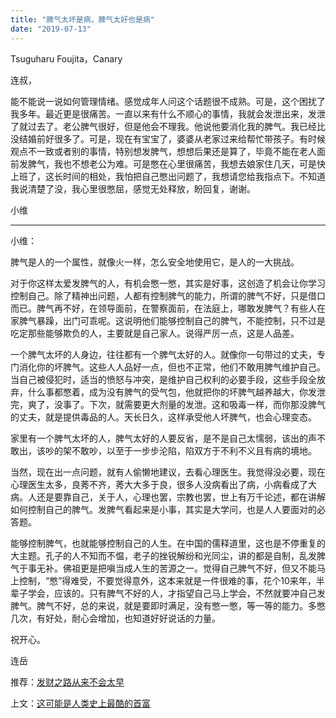 ```yaml
---
title: "脾气太坏是病，脾气太好也是病"
date: "2019-07-13"
---
```


Tsuguharu Foujita，Canary

  

连叔，

能不能说一说如何管理情绪。感觉成年人问这个话题很不成熟。可是，这个困扰了我多年。最近更是很痛苦。一直以来有什么不顺心的事情，我就会发泄出来，发泄了就过去了。老公脾气很好，但是他会不理我。他说他要消化我的脾气。我已经比没结婚前好很多了。可是，现在有宝宝了，婆婆从老家过来给帮忙带孩子。有时候观点不一致或者别的事情，特别想发脾气，想想后果还是算了，毕竟不能在老人面前发脾气，我也不想老公为难。可是憋在心里很痛苦，我想去娘家住几天，可是快上班了，这长时间的相处，我怕把自己憋出问题了，我想请您给我指点下。不知道我说清楚了没，我心里很憋屈，感觉无处释放，盼回复，谢谢。

小维

  

* * *

小维：

脾气是人的一个属性，就像火一样，怎么安全地使用它，是人的一大挑战。

对于你这样太爱发脾气的人，有机会憋一憋，其实是好事，这创造了机会让你学习控制自己。除了精神出问题，人都有控制脾气的能力，所谓的脾气不好，只是借口而已。脾气再不好，在领导面前，在警察面前，在法庭上，哪敢发脾气？有些人在家脾气暴躁，出门可乖呢。这说明他们能够控制自己的脾气，不能控制，只不过是吃定那些能够欺负的人，主要就是自己家人。说得严厉一点，这是人品差。

一个脾气太坏的人身边，往往都有一个脾气太好的人。就像你一句带过的丈夫，专门消化你的坏脾气。这些人人品好一点，但也不正常，他们不敢用脾气维护自己。当自己被侵犯时，适当的愤怒与冲突，是维护自己权利的必要手段，这些手段全放弃，什么事都憋着，成为没有脾气的受气包，他就把你的坏脾气越养越大，你发泄完，爽了，没事了。下次，就需要更大剂量的发泄。这和吸毒一样，而你那没脾气的丈夫，就是提供毒品的人。天长日久，这样承受他人坏脾气，也会心理变态。

  

家里有一个脾气太坏的人，脾气太好的人要反省，是不是自己太懦弱，该出的声不敢出，该吵的架不敢吵，以至于一步步沦陷，陷双方于不利不义且有病的境地。

当然，现在出一点问题，就有人偷懒地建议，去看心理医生。我觉得没必要，现在心理医生太多，良莠不齐，莠大大多于良，很多人没病看出了病，小病看成了大病。人还是要靠自己，关于人，心理也罢，宗教也罢，世上有万千论述，都在讲解如何控制自己的脾气。发脾气看起来是小事，其实是大学问，也是人人要面对的必答题。

能够控制脾气，也就能够控制自己的人生。在中国的儒释道里，这也是不停重复的大主题。孔子的人不知而不愠，老子的挫锐解纷和光同尘，讲的都是自制，乱发脾气于事无补。佛祖更是把嗔当成人生的苦源之一。觉得自己脾气不好，但又不能马上控制，“憋”得难受，不要觉得意外，这本来就是一件很难的事，花个10来年，半辈子学会，应该的。只有脾气不好的人，才指望自己马上学会，不然就要冲自己发脾气。脾气不好，总的来说，就是要即时满足，没有憋一憋，等一等的能力。多憋几次，有好处，耐心会增加，也知道好好说话的力量。

祝开心。

连岳

  

推荐：[发财之路从来不会太早](http://mp.weixin.qq.com/s?__biz=MjM5NDU0Mjk2MQ==&mid=2651634096&idx=1&sn=6b4d7b553ec109e736a7a26b060bc06e&chksm=bd7e3dae8a09b4b836764285e6c3f3a605674a200bdc4f971c37568d4ec786af324bfed5e5cd&scene=21#wechat_redirect)

上文：[这可能是人类史上最酷的首富](http://mp.weixin.qq.com/s?__biz=MjM5NDU0Mjk2MQ==&mid=2651634172&idx=1&sn=57f03e95066125d25b07a970f5f8616c&chksm=bd7e3de28a09b4f4bd2def299ef0c7a786f406fdfc5b66c2b8dacd80619b52c7856719df8f6c&scene=21#wechat_redirect)
